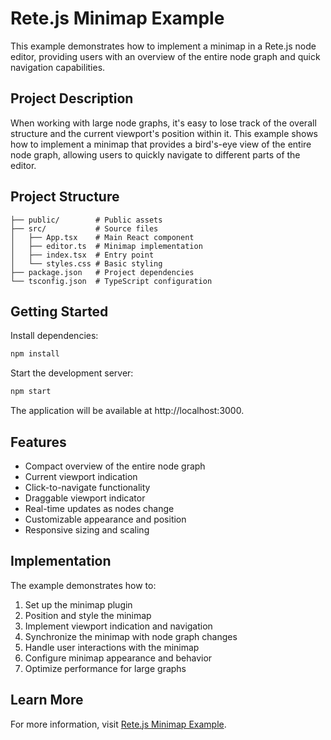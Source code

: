 # Rete.js Minimap Example

This example demonstrates how to implement a minimap in a Rete.js node editor, providing users with an overview of the entire node graph and quick navigation capabilities.

## Project Description

When working with large node graphs, it's easy to lose track of the overall structure and the current viewport's position within it. This example shows how to implement a minimap that provides a bird's-eye view of the entire node graph, allowing users to quickly navigate to different parts of the editor.

## Project Structure

```
├── public/        # Public assets
├── src/           # Source files
│   ├── App.tsx    # Main React component
│   ├── editor.ts  # Minimap implementation
│   ├── index.tsx  # Entry point
│   └── styles.css # Basic styling
├── package.json   # Project dependencies
└── tsconfig.json  # TypeScript configuration
```

## Getting Started

Install dependencies:

```bash
npm install
```

Start the development server:

```bash
npm start
```

The application will be available at http://localhost:3000.

## Features

- Compact overview of the entire node graph
- Current viewport indication
- Click-to-navigate functionality
- Draggable viewport indicator
- Real-time updates as nodes change
- Customizable appearance and position
- Responsive sizing and scaling

## Implementation

The example demonstrates how to:

1. Set up the minimap plugin
2. Position and style the minimap
3. Implement viewport indication and navigation
4. Synchronize the minimap with node graph changes
5. Handle user interactions with the minimap
6. Configure minimap appearance and behavior
7. Optimize performance for large graphs

## Learn More

For more information, visit [Rete.js Minimap Example](https://retejs.org/examples/minimap). 